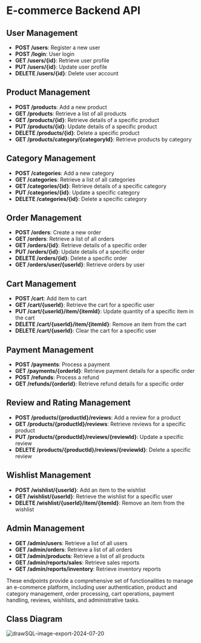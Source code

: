 # E-commerce Backend API

## User Management
- **POST /users**: Register a new user
- **POST /login**: User login
- **GET /users/{id}**: Retrieve user profile
- **PUT /users/{id}**: Update user profile
- **DELETE /users/{id}**: Delete user account

## Product Management
- **POST /products**: Add a new product
- **GET /products**: Retrieve a list of all products
- **GET /products/{id}**: Retrieve details of a specific product
- **PUT /products/{id}**: Update details of a specific product
- **DELETE /products/{id}**: Delete a specific product
- **GET /products/category/{categoryId}**: Retrieve products by category

## Category Management
- **POST /categories**: Add a new category
- **GET /categories**: Retrieve a list of all categories
- **GET /categories/{id}**: Retrieve details of a specific category
- **PUT /categories/{id}**: Update a specific category
- **DELETE /categories/{id}**: Delete a specific category

## Order Management
- **POST /orders**: Create a new order
- **GET /orders**: Retrieve a list of all orders
- **GET /orders/{id}**: Retrieve details of a specific order
- **PUT /orders/{id}**: Update details of a specific order
- **DELETE /orders/{id}**: Delete a specific order
- **GET /orders/user/{userId}**: Retrieve orders by user

## Cart Management
- **POST /cart**: Add item to cart
- **GET /cart/{userId}**: Retrieve the cart for a specific user
- **PUT /cart/{userId}/item/{itemId}**: Update quantity of a specific item in the cart
- **DELETE /cart/{userId}/item/{itemId}**: Remove an item from the cart
- **DELETE /cart/{userId}**: Clear the cart for a specific user

## Payment Management
- **POST /payments**: Process a payment
- **GET /payments/{orderId}**: Retrieve payment details for a specific order
- **POST /refunds**: Process a refund
- **GET /refunds/{orderId}**: Retrieve refund details for a specific order

## Review and Rating Management
- **POST /products/{productId}/reviews**: Add a review for a product
- **GET /products/{productId}/reviews**: Retrieve reviews for a specific product
- **PUT /products/{productId}/reviews/{reviewId}**: Update a specific review
- **DELETE /products/{productId}/reviews/{reviewId}**: Delete a specific review

## Wishlist Management
- **POST /wishlist/{userId}**: Add an item to the wishlist
- **GET /wishlist/{userId}**: Retrieve the wishlist for a specific user
- **DELETE /wishlist/{userId}/item/{itemId}**: Remove an item from the wishlist

## Admin Management
- **GET /admin/users**: Retrieve a list of all users
- **GET /admin/orders**: Retrieve a list of all orders
- **GET /admin/products**: Retrieve a list of all products
- **GET /admin/reports/sales**: Retrieve sales reports
- **GET /admin/reports/inventory**: Retrieve inventory reports

These endpoints provide a comprehensive set of functionalities to manage an e-commerce platform, including user authentication, product and category management, order processing, cart operations, payment handling, reviews, wishlists, and administrative tasks.

## Class Diagram
![drawSQL-image-export-2024-07-20](https://github.com/user-attachments/assets/2099a1e4-2d2b-4c04-9a48-9173984e34be)

